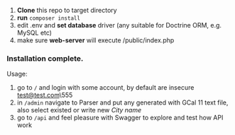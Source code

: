 1. **Clone** this repo to target directory
2. **run** `composer install`
3. edit .env and **set database** driver (any suitable for Doctrine ORM, e.g. MySQL etc)
4. make sure **web-server** will execute /public/index.php
### Installation complete.

Usage:
1. go to `/` and login with some account, by default are insecure test@test.com\555
2. in `/admin` navigate to Parser and put any generated with GCal 11 text file, also select existed or write new _City name_
3. go to `/api` and feel pleasure with Swagger to explore and test how API work
